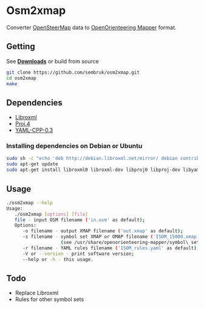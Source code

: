 # **Osm2xmap**

Converter [OpenSteerMap](http://www.openstreetmap.org) data to [OpenOrienteering Mapper](https://github.com/OpenOrienteering/mapper) format.

## Getting

See [**Downloads**](https://github.com/sembruk/osm2xmap/releases) or build from source

```bash
git clone https://github.com/sembruk/osm2xmap.git
cd osm2xmap
make
```

## Dependencies

* [Libroxml](http://www.libroxml.net/)
* [Proj.4](https://github.com/OSGeo/proj.4)
* [YAML-CPP-0.3](https://github.com/jbeder/yaml-cpp)

### Installing dependencies on Debian or Ubuntu

```bash
sudo sh -c "echo 'deb http://debian.libroxml.net/mirror/ debian contrib' > /etc/apt/sources.list.d/libroxml.list"
sudo apt-get update
sudo apt-get install libroxml0 libroxml-dev libproj0 libproj-dev libyaml-cpp0.3 libyaml-cpp0.3-dev
```

## Usage

```bash
./osm2xmap --help
Usage:
   ./osm2xmap [options] [file]
   file - input OSM filename ('in.osm' as default);
   Options:
      -o filename - output XMAP filename ('out.xmap' as default);
      -s filename - symbol set XMAP or OMAP filename ('ISOM_15000.xmap' as default)
                    (see /usr/share/openorienteering-mapper/symbol\ sets/);
      -r filename - YAML rules filename ('ISOM_rules.yaml' as default);
      -V or --version - print software version;
      --help or -h - this usage.
```

## Todo

* Replace Libroxml
* Rules for other symbol sets
